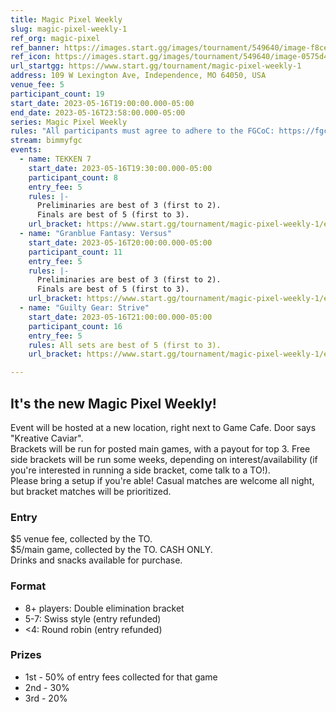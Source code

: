 ```yaml
---
title: Magic Pixel Weekly
slug: magic-pixel-weekly-1
ref_org: magic-pixel
ref_banner: https://images.start.gg/images/tournament/549640/image-f8cedeef17b8a77b39d19d470dd7a936.png?ehk=HyMONy3HK3j7N9oT2FxE7LJeQYx5a4c1783CE8i3CwM%3D&ehkOptimized=ZvqVgskgkvGmskZanCK55gMJCSG91rZhuonlgdI1xXs%3D
ref_icon: https://images.start.gg/images/tournament/549640/image-0575d4021ce125beefcfaf7b0998087b.png?ehk=%2F0dtM6T0PFQogR%2Fzwp2T8Fx5oRHlMWJ5q%2BdfHwn4068%3D&ehkOptimized=FhJt9E2lHRd5rfW1cgn9NrWZHgaqxrsIojx8WOIGlXI%3D
url_startgg: https://www.start.gg/tournament/magic-pixel-weekly-1
address: 109 W Lexington Ave, Independence, MO 64050, USA
venue_fee: 5
participant_count: 19
start_date: 2023-05-16T19:00:00.000-05:00
end_date: 2023-05-16T23:58:00.000-05:00
series: Magic Pixel Weekly
rules: "All participants must agree to adhere to the FGCoC: https://fgcoc.com/"
stream: bimmyfgc
events:
  - name: TEKKEN 7
    start_date: 2023-05-16T19:30:00.000-05:00
    participant_count: 8
    entry_fee: 5
    rules: |-
      Preliminaries are best of 3 (first to 2).  
      Finals are best of 5 (first to 3).
    url_bracket: https://www.start.gg/tournament/magic-pixel-weekly-1/events/tekken-7/brackets/1369659/2083560
  - name: "Granblue Fantasy: Versus"
    start_date: 2023-05-16T20:00:00.000-05:00
    participant_count: 11
    entry_fee: 5
    rules: |-
      Preliminaries are best of 3 (first to 2).  
      Finals are best of 5 (first to 3).
    url_bracket: https://www.start.gg/tournament/magic-pixel-weekly-1/events/granblue-fantasy-versus/brackets/1370928/2085276
  - name: "Guilty Gear: Strive"
    start_date: 2023-05-16T21:00:00.000-05:00
    participant_count: 16
    entry_fee: 5
    rules: All sets are best of 5 (first to 3).
    url_bracket: https://www.start.gg/tournament/magic-pixel-weekly-1/events/strive/brackets/1369658/2083559

---
```


## It's the new Magic Pixel Weekly! 

Event will be hosted at a new location, right next to Game Cafe. Door says "Kreative Caviar".   
Brackets will be run for posted main games, with a payout for top 3. Free side brackets will be run some weeks, depending on interest/availability (if you're interested in running a side bracket, come talk to a TO!).  
Please bring a setup if you're able! Casual matches are welcome all night, but bracket matches will be prioritized.

### Entry

$5 venue fee, collected by the TO.  
$5/main game, collected by the TO. CASH ONLY.  
Drinks and snacks available for purchase.

### Format

- 8+ players: Double elimination bracket
- 5-7: Swiss style (entry refunded)
- <4: Round robin (entry refunded)

### Prizes

- 1st - 50% of entry fees collected for that game
- 2nd - 30%
- 3rd - 20%
  